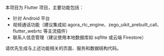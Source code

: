 <!-- Use this file to provide workspace-specific custom instructions to Copilot. For more details, visit https://code.visualstudio.com/docs/copilot/copilot-customization#_use-a-githubcopilotinstructionsmd-file -->

本项目为 Flutter 项目，主要功能包括：
- 针对 Android 平台
- 视频通话功能（建议集成如 agora_rtc_engine、zego_uikit_prebuilt_call、flutter_webrtc 等主流插件）
- 联系人信息管理（建议使用本地数据库如 sqflite 或云端 Firestore）

请优先生成与上述功能相关的页面、服务和数据结构代码。
